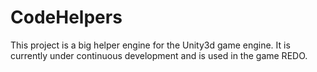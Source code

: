 # CodeHelpers

This project is a big helper engine for the Unity3d game engine. It is currently under continuous development and is used in the game REDO.
